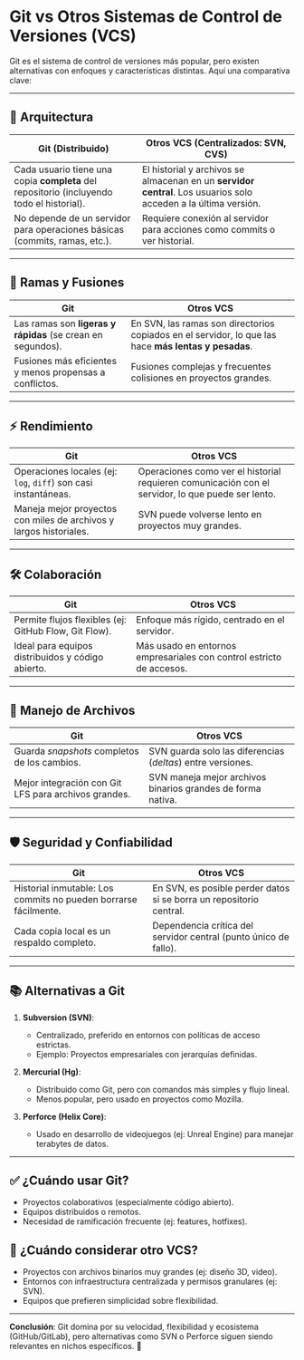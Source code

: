 # Git vs Otros Sistemas de Control de Versiones (VCS)

Git es el sistema de control de versiones más popular, pero existen alternativas con enfoques y características distintas. Aquí una comparativa clave:

---

## 🔄 **Arquitectura**

| **Git** (Distribuido)                                                                     | **Otros VCS** (Centralizados: SVN, CVS)                                                                         |
| ----------------------------------------------------------------------------------------- | --------------------------------------------------------------------------------------------------------------- |
| Cada usuario tiene una copia **completa** del repositorio (incluyendo todo el historial). | El historial y archivos se almacenan en un **servidor central**. Los usuarios solo acceden a la última versión. |
| No depende de un servidor para operaciones básicas (commits, ramas, etc.).                | Requiere conexión al servidor para acciones como commits o ver historial.                                       |

---

## 🌿 **Ramas y Fusiones**

| **Git**                                                     | **Otros VCS**                                                                                        |
| ----------------------------------------------------------- | ---------------------------------------------------------------------------------------------------- |
| Las ramas son **ligeras y rápidas** (se crean en segundos). | En SVN, las ramas son directorios copiados en el servidor, lo que las hace **más lentas y pesadas**. |
| Fusiones más eficientes y menos propensas a conflictos.     | Fusiones complejas y frecuentes colisiones en proyectos grandes.                                     |

---

## ⚡ **Rendimiento**

| **Git**                                                            | **Otros VCS**                                                                                     |
| ------------------------------------------------------------------ | ------------------------------------------------------------------------------------------------- |
| Operaciones locales (ej: `log`, `diff`) son casi instantáneas.     | Operaciones como ver el historial requieren comunicación con el servidor, lo que puede ser lento. |
| Maneja mejor proyectos con miles de archivos y largos historiales. | SVN puede volverse lento en proyectos muy grandes.                                                |

---

## 🛠️ **Colaboración**

| **Git**                                               | **Otros VCS**                                                        |
| ----------------------------------------------------- | -------------------------------------------------------------------- |
| Permite flujos flexibles (ej: GitHub Flow, Git Flow). | Enfoque más rígido, centrado en el servidor.                         |
| Ideal para equipos distribuidos y código abierto.     | Más usado en entornos empresariales con control estricto de accesos. |

---

## 📂 **Manejo de Archivos**

| **Git**                                              | **Otros VCS**                                               |
| ---------------------------------------------------- | ----------------------------------------------------------- |
| Guarda _snapshots_ completos de los cambios.         | SVN guarda solo las diferencias (_deltas_) entre versiones. |
| Mejor integración con Git LFS para archivos grandes. | SVN maneja mejor archivos binarios grandes de forma nativa. |

---

## 🛡️ **Seguridad y Confiabilidad**

| **Git**                                                         | **Otros VCS**                                                       |
| --------------------------------------------------------------- | ------------------------------------------------------------------- |
| Historial inmutable: Los commits no pueden borrarse fácilmente. | En SVN, es posible perder datos si se borra un repositorio central. |
| Cada copia local es un respaldo completo.                       | Dependencia crítica del servidor central (punto único de fallo).    |

---

## 📚 **Alternativas a Git**

1. **Subversion (SVN)**:

   - Centralizado, preferido en entornos con políticas de acceso estrictas.
   - Ejemplo: Proyectos empresariales con jerarquías definidas.

2. **Mercurial (Hg)**:

   - Distribuido como Git, pero con comandos más simples y flujo lineal.
   - Menos popular, pero usado en proyectos como Mozilla.

3. **Perforce (Helix Core)**:
   - Usado en desarrollo de videojuegos (ej: Unreal Engine) para manejar terabytes de datos.

---

## ✅ **¿Cuándo usar Git?**

- Proyectos colaborativos (especialmente código abierto).
- Equipos distribuidos o remotos.
- Necesidad de ramificación frecuente (ej: features, hotfixes).

## 🛑 **¿Cuándo considerar otro VCS?**

- Proyectos con archivos binarios muy grandes (ej: diseño 3D, video).
- Entornos con infraestructura centralizada y permisos granulares (ej: SVN).
- Equipos que prefieren simplicidad sobre flexibilidad.

---

**Conclusión**: Git domina por su velocidad, flexibilidad y ecosistema (GitHub/GitLab), pero alternativas como SVN o Perforce siguen siendo relevantes en nichos específicos. 🚀
